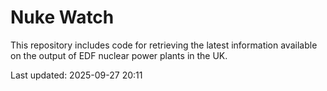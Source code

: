 # Nuke Watch

This repository includes code for retrieving the latest information available on the output of EDF nuclear power plants in the UK.

Last updated: 2025-09-27 20:11